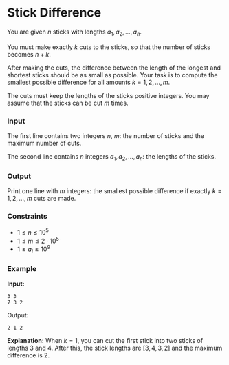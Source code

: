 # Stick Difference

You are given $n$ sticks with lengths $a_1,a_2,\dots,a_n$.

You must make exactly $k$ cuts to the sticks, so that the number of sticks becomes $n + k$.

After making the cuts, the difference between the length of the longest and shortest sticks should be as small as
possible. Your task is to compute the smallest possible difference for all amounts $k=1,2,\dots,m$.

The cuts must keep the lengths of the sticks positive integers. You may assume that the sticks can be cut $m$ times.

### Input

The first line contains two integers $n$, $m$: the number of sticks and the maximum number of cuts.

The second line contains $n$ integers $a_1,a_2,\dots,a_n$: the lengths of the sticks.

### Output

Print one line with $m$ integers: the smallest possible difference if exactly $k=1,2,\dots,m$ cuts are made.

### Constraints

* $1 \le n \le 10^5$
* $1 \le m \le 2 \cdot 10^5$
* $1 \le a_i \le 10^9$

### Example

**Input:**

```
3 3
7 3 2
```

Output:

```
2 1 2
```

**Explanation:** When $k=1$, you can cut the first stick into two sticks of lengths $3$ and $4$. After this, the stick
lengths are $[3,4,3,2]$ and the maximum difference is $2$.